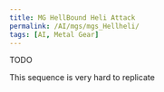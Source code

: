 ```yaml
---
title: MG HellBound Heli Attack
permalink: /AI/mgs/mgs_Hellheli/
tags: [AI, Metal Gear]
---
```


TODO

This sequence is very hard to replicate